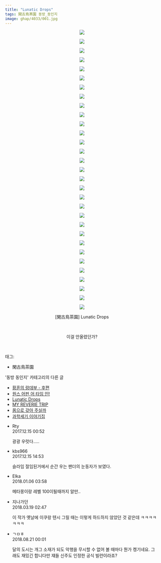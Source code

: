 ```yaml
---
title: "Lunatic Drops"
tags: 閑古鳥茶園 동방_동인지
image: ghap/4033/001.jpg
---
```

<div class="article">
<p style="text-align: center; clear: none; float: none;"><img src="{{ site.nasurl }}/ghap/4033/001.jpg"/></p>
<p style="text-align: center; clear: none; float: none;"><img src="{{ site.nasurl }}/ghap/4033/002.jpg"/></p>
<p style="text-align: center; clear: none; float: none;"><img src="{{ site.nasurl }}/ghap/4033/003.jpg"/></p>
<p style="text-align: center; clear: none; float: none;"><img src="{{ site.nasurl }}/ghap/4033/004.jpg"/></p>
<p style="text-align: center; clear: none; float: none;"><img src="{{ site.nasurl }}/ghap/4033/005.jpg"/></p>
<p style="text-align: center; clear: none; float: none;"><img src="{{ site.nasurl }}/ghap/4033/006.jpg"/></p>
<p style="text-align: center; clear: none; float: none;"><img src="{{ site.nasurl }}/ghap/4033/007.jpg"/></p>
<p style="text-align: center; clear: none; float: none;"><img src="{{ site.nasurl }}/ghap/4033/008.jpg"/></p>
<p style="text-align: center; clear: none; float: none;"><img src="{{ site.nasurl }}/ghap/4033/009.jpg"/></p>
<p style="text-align: center; clear: none; float: none;"><img src="{{ site.nasurl }}/ghap/4033/010.jpg"/></p>
<p style="text-align: center; clear: none; float: none;"><img src="{{ site.nasurl }}/ghap/4033/011.jpg"/></p>
<p style="text-align: center; clear: none; float: none;"><img src="{{ site.nasurl }}/ghap/4033/012.jpg"/></p>
<p style="text-align: center; clear: none; float: none;"><img src="{{ site.nasurl }}/ghap/4033/013.jpg"/></p>
<p style="text-align: center; clear: none; float: none;"><img src="{{ site.nasurl }}/ghap/4033/014.jpg"/></p>
<p style="text-align: center; clear: none; float: none;"><img src="{{ site.nasurl }}/ghap/4033/015.jpg"/></p>
<p style="text-align: center; clear: none; float: none;"><img src="{{ site.nasurl }}/ghap/4033/016.jpg"/></p>
<p style="text-align: center; clear: none; float: none;"><img src="{{ site.nasurl }}/ghap/4033/017.jpg"/></p>
<p style="text-align: center; clear: none; float: none;"><img src="{{ site.nasurl }}/ghap/4033/018.jpg"/></p>
<p style="text-align: center; clear: none; float: none;"><img src="{{ site.nasurl }}/ghap/4033/019.jpg"/></p>
<p style="text-align: center; clear: none; float: none;"><img src="{{ site.nasurl }}/ghap/4033/020.jpg"/></p>
<p style="text-align: center; clear: none; float: none;"><img src="{{ site.nasurl }}/ghap/4033/021.jpg"/></p>
<p style="text-align: center; clear: none; float: none;"><img src="{{ site.nasurl }}/ghap/4033/022.jpg"/></p>
<p style="text-align: center; clear: none; float: none;"><img src="{{ site.nasurl }}/ghap/4033/023.jpg"/></p>
<p style="text-align: center; clear: none; float: none;"><img src="{{ site.nasurl }}/ghap/4033/024.jpg"/></p>
<p style="text-align: center; clear: none; float: none;"><img src="{{ site.nasurl }}/ghap/4033/025.jpg"/></p>
<p style="text-align: center; clear: none; float: none;"><img src="{{ site.nasurl }}/ghap/4033/026.jpg"/></p>
<p style="text-align: center; clear: none; float: none;"><img src="{{ site.nasurl }}/ghap/4033/027.jpg"/></p>
<p style="text-align: center; clear: none; float: none;"><img src="{{ site.nasurl }}/ghap/4033/028.jpg"/></p>
<p style="text-align: center; clear: none; float: none;"><img src="{{ site.nasurl }}/ghap/4033/029.jpg"/></p>
<p style="text-align: center; clear: none; float: none;"><img src="{{ site.nasurl }}/ghap/4033/030.jpg"/></p>
<p style="text-align: center; clear: none; float: none;"><img src="{{ site.nasurl }}/ghap/4033/031.jpg"/></p>
<p style="text-align: center; clear: none; float: none;">[閑古鳥茶園] Lunatic Drops</p>
<p style="text-align: center; clear: none; float: none;"><br/></p>
<p style="text-align: center; clear: none; float: none;">이걸 안올렸던가?</p>
<p><br/></p>
</div><div class="tagTrail">
<p>태그: </p>
<ul>
<li>閑古鳥茶園</li>
</ul>
</div><div class="another">
<p>'동방 동인지' 카테고리의 다른 글</p>
<ul>
<li><a href="/2017-12-15-ghap_4035">황혼의 랑데부 - 후편</a></li>
<li><a href="/2017-12-15-ghap_4034">원스 어펀 어 타임 인!</a></li>
<li><a href="/2017-12-15-ghap_4033">Lunatic Drops</a></li>
<li><a href="/2017-12-12-ghap_4031">MY REVERIE TRIP</a></li>
<li><a href="/2017-12-12-ghap_4030">몸으로 갚아 주실까</a></li>
<li><a href="/2017-12-12-ghap_4027">과학세기 이야기집</a></li>
</ul>
</div><div class="cb_module cb_fluid">
<div class="cb_wrt cb_profile">
<div class="comment">
<ul>
<li class="cb_thumb_off" id="comment15152390">
<div class="cb_comment_area">
<div class="cb_info_area">
<div class="cb_section">
<span class="cb_nick_name">Rty</span>
</div>
<div class="cb_section">
<span class="cb_date">2017.12.15 00:52 </span>
</div>
</div>
<div class="cb_dsc_comment">
<p class="cb_dsc">
											광광 우럿다.....
										</p>
</div>
</div></li>
<li class="cb_thumb_off" id="comment15152727">
<div class="cb_comment_area">
<div class="cb_info_area">
<div class="cb_section">
<span class="cb_nick_name">kbs966</span>
</div>
<div class="cb_section">
<span class="cb_date">2017.12.15 14:53 </span>
</div>
</div>
<div class="cb_dsc_comment">
<p class="cb_dsc">
											슬라임 절임된거에서 순간 우는 팬더의 눈동자가 보였다.
										</p>
</div>
</div></li>
<li class="cb_thumb_off" id="comment15167588">
<div class="cb_comment_area">
<div class="cb_info_area">
<div class="cb_section">
<span class="cb_nick_name">Elka</span>
</div>
<div class="cb_section">
<span class="cb_date">2018.01.06 03:58 </span>
</div>
</div>
<div class="cb_dsc_comment">
<p class="cb_dsc">
											메타몽이랑 레벨 100이될때까지 알만..
										</p>
</div>
</div></li>
<li class="cb_thumb_off" id="comment15221546">
<div class="cb_comment_area">
<div class="cb_info_area">
<div class="cb_section">
<span class="cb_nick_name">지나가던</span>
</div>
<div class="cb_section">
<span class="cb_date">2018.03.19 02:47 </span>
</div>
</div>
<div class="cb_dsc_comment">
<p class="cb_dsc">
											이 작가 옛날에 이쿠랑 텐시 그릴 때는 이렇게 하드하지 않았던 것 같은데 ㅋㅋㅋㅋㅋㅋㅋ
										</p>
</div>
</div></li>
<li class="cb_thumb_off" id="comment15313131">
<div class="cb_comment_area">
<div class="cb_info_area">
<div class="cb_section">
<span class="cb_nick_name">ㄱㅁㅎ</span>
</div>
<div class="cb_section">
<span class="cb_date">2018.08.21 00:01 </span>
</div>
</div>
<div class="cb_dsc_comment">
<p class="cb_dsc">
											달의 도시는 개그 소재가 되도 악행을 무시할 수 없어 볼 때마다 뭔가 켕기네요. 그래도 재밌긴 합니다만 쟤들 신주도 인정한 공식 빌런이라죠?
										</p>
</div>
</div></li>
</ul>
</div>
</div><!-- commentList close -->
</div>
